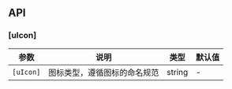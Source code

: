## API

### [uIcon]

| 参数      | 说明                         | 类型   | 默认值 |
| --------- | ---------------------------- | ------ | ------ |
| `[uIcon]` | 图标类型，遵循图标的命名规范 | string | -      |
